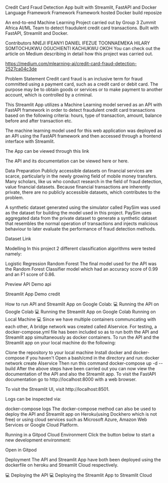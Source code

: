 Credit Card Fraud Detection App built with Streamlit, FastAPI and Docker
Language Framework Framework Framework hosted Docker build reposize

An end-to-end Machine Learning Project carried out by Group 3 Zummit Africa AI/ML Team to detect fraudulent credit card transactions. Built with FastAPI, Streamlit and Docker.

Contributors
NNEJI IFEANYI DANIEL
IFEZUE TOONNAEMEKA HILARY
SOMTOCHUKWU OGUCHIENTI
KACHUKWU OKOH
You can check out the article on Medium describing in detail how this project was carried out.

https://medium.com/mlearning-ai/credit-card-fraud-detection-2527ca04c3de

Problem Statement
Credit card fraud is an inclusive term for fraud committed using a payment card, such as a credit card or debit card. The purpose may be to obtain goods or services or to make payment to another account, which is controlled by a criminal.

This Streamlit App utilizes a Machine Learning model served as an API with FastAPI framework in order to detect fraudulent credit card transactions based on the following criteria: hours, type of transaction, amount, balance before and after transaction etc.

The machine learning model used for this web application was deployed as an API using the FastAPI framework and then accessed through a frontend interface with Streamlit.

The App can be viewed through this link

The API and its documentation can be viewed here or here.

Data Preparation
Publicly accessible datasets on financial services are scarce, particularly in the newly growing field of mobile money transfers. Many scholars, like us who conduct research in the field of fraud detection, value financial datasets. Because financial transactions are inherently private, there are no publicly accessible datasets, which contributes to the problem. 

A synthetic dataset generated using the simulator called PaySim was used as the dataset for building the model used in this project. PaySim uses aggregated data from the private dataset to generate a synthetic dataset that resembles the normal operation of transactions and injects malicious behaviour to later evaluate the performance of fraud detection methods.

Dataset Link

Modelling
In this project 2 different classification algorithms were tested namely:

Logistic Regression
Random Forest
The final model used for the API was the Random Forest Classifier model which had an accuracy score of 0.99 and an F1 score of 0.86.

Preview
API Demo
api

Streamlit App Demo
credit

How to run API and Streamlit App on Google Colab:
💻 Running the API on Google Colab
💻 Running the Streamlit App on Google Colab
Running on Local Machine 💻
Since we have multiple containers communcating with each other, A bridge network was created called AIservice. For testing, a docker-compose.yml file has been included so as to run both the API and Streamlit app simultaneously as docker containers. To run the API and the Streamlit app on your local machine do the following:

Clone the repository to your local machine
Install docker and docker-compose if you haven't
Open a bash/cmd in the directory and run:
docker network create AIservice
Then run this command
docker-compose up -d --build
After the above steps have been carried out you can now view the documentation of the API and also the Streamlit app.
To visit the FastAPI documentation go to http://localhost:8000 with a web browser.

To visit the Streamlit UI, visit http://localhost:8501.

Logs can be inspected via:

docker-compose logs
The docker-compose method can also be used to deploy the API and Streamlit app on Heroku(using Dockhero which is not free) or using cloud services such as Microsoft Azure, Amazon Web Services or Google Cloud Platform.

Running in a Gitpod Cloud Environment
Click the button below to start a new development environment:

Open in Gitpod

Deployment
The API and Streamlit App have both been deployed using the dockerfile on heroku and Streamlit Cloud respectively.

💻 Deploying the API
💻 Deploying the Streamlit App to Streamlit Cloud

